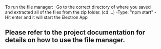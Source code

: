 To run the file manager:
-Go to the correct directory of where you saved and extracted all of the files from the zip folder. (cd ...)
-Type: "npm start"
-Hit enter and it will start the Electron App

Please refer to the project documentation for details on how to use the file manager.
----------------------------------------------------------------------------------------
